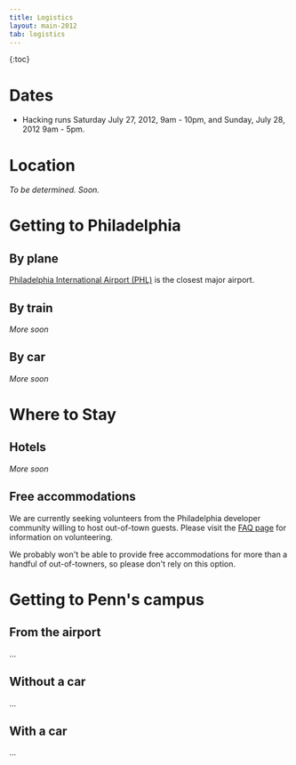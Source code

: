 ```yaml
---
title: Logistics
layout: main-2012
tab: logistics
---
```


{:toc}

# Dates

* Hacking runs Saturday July 27, 2012, 9am - 10pm, and Sunday, July 28, 2012 9am - 5pm.

# Location

*To be determined. Soon.*


# Getting to Philadelphia

## By plane

[Philadelphia International Airport (PHL)](http://www.phl.org/) is the
closest major airport.

## By train

*More soon*

## By car

*More soon*

# Where to Stay

## Hotels

*More soon*

## Free accommodations

We are currently seeking volunteers from the Philadelphia developer
community willing to host out-of-town guests. Please visit the
[FAQ page](faq.html#host_guest) for information on volunteering.

We probably won't be able to provide free accommodations for more than a
handful of out-of-towners, so please don't rely on this option.

# Getting to Penn's campus

## From the airport

...

## Without a car

...

## With a car

...

